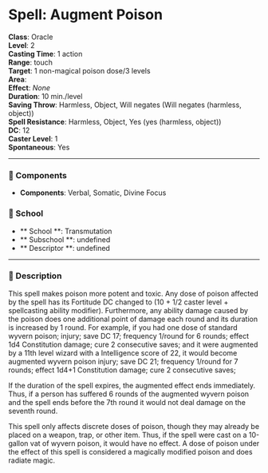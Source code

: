 
# Spell: Augment Poison
**Class**: Oracle  
**Level**: 2  
**Casting Time**: 1 action  
**Range**: touch  
**Target**: 1 non-magical poison dose/3 levels  
**Area**:   
**Effect**: _None_  
**Duration**: 10 min./level  
**Saving Throw**: Harmless, Object, Will negates (Will negates (harmless, object))  
**Spell Resistance**: Harmless, Object, Yes (yes (harmless, object))  
**DC**: 12  
**Caster Level**: 1  
**Spontaneous**: Yes

---

### 🔮 Components
- **Components**: Verbal, Somatic, Divine Focus

### 🏫 School
- ** School **: Transmutation
- ** Subschool **: undefined
- ** Descriptor **: undefined
---

### 📜 Description
This spell makes poison more potent and toxic. Any dose of poison affected by the spell has its Fortitude DC changed to (10 + 1/2 caster level + spellcasting ability modifier). Furthermore, any ability damage caused by the poison does one additional point of damage each round and its duration is increased by 1 round. For example, if you had one dose of standard wyvern poison; injury; save DC 17; frequency 1/round for 6 rounds; effect 1d4 Constitution damage; cure 2 consecutive saves; and it were augmented by a 11th level wizard with a Intelligence score of 22, it would become augmented wyvern poison injury; save DC 21; frequency 1/round for 7 rounds; effect 1d4+1 Constitution damage; cure 2 consecutive saves; 

If the duration of the spell expires, the augmented effect ends immediately. Thus, if a person has suffered 6 rounds of the augmented wyvern poison and the spell ends before the 7th round it would not deal damage on the seventh round.

This spell only affects discrete doses of poison, though they may already be placed on a weapon, trap, or other item. Thus, if the spell were cast on a 10-gallon vat of wyvern poison, it would have no effect. A dose of poison under the effect of this spell is considered a magically modified poison and does radiate magic.
